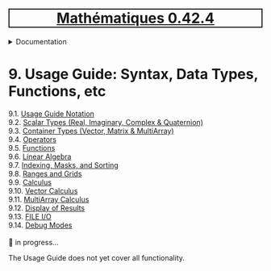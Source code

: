<h1 style='border: 2px solid; text-align: center'><a href='../../README.md'>Mathématiques 0.42.4</a></h1>

<details>

<summary>Documentation</summary>

# [Documentation](../README.md)<br>
Chapter 1. [License](../license/README.md)<br>
Chapter 2. [About](../about/README.md)<br>
Chapter 3. [Versioning](../versioning/README.md)<br>
Chapter 4. [Status & Release Notes](../status-release/README.md)<br>
Chapter 5. [Upcoming Development](../development-schedule/README.md)<br>
Chapter 6. [Introduction with Examples](../intro/README.md)<br>
Chapter 7. [Installation](../installation/README.md)<br>
Chapter 8. [Your First Mathématiques Project](../first-project/README.md)<br>
Chapter 9. _Usage Guide: Syntax, Data Types, Functions, etc_ <br>
Chapter 10. [Benchmarks](../benchmarks/README.md)<br>
Chapter 11. [Tests](../test/README.md)<br>
Chapter 12. [Developer Guide: Modifying and Extending Mathématiques](../developer-guide/README.md)<br>


</details>



# 9. Usage Guide: Syntax, Data Types, Functions, etc

9.1. [Usage Guide Notation](notation/README.md)<br>
9.2. [Scalar Types (Real, Imaginary, Complex & Quaternion)](numbers/README.md)<br>
9.3. [Container Types (Vector, Matrix & MultiArray)](multiarrays/README.md)<br>
9.4. [Operators](operators/README.md)<br>
9.5. [Functions](functions/README.md)<br>
9.6. [Linear Algebra](linear-algebra/README.md)<br>
9.7. [Indexing, Masks, and Sorting](indexing-sorting/README.md)<br>
9.8. [Ranges and Grids](ranges-grids/README.md)<br>
9.9. [Calculus](calculus/README.md)<br>
9.10. [Vector Calculus](vector-calculus/README.md)<br>
9.11. [MultiArray Calculus](tensor-calculus/README.md)<br>
9.12. [Display of Results](display/README.md)<br>
9.13. [FILE I/O](file-io/README.md)<br>
9.14. [Debug Modes](debug/README.md)<br>
<br>
🚧 in progress...

The Usage Guide does not yet cover all functionality.

